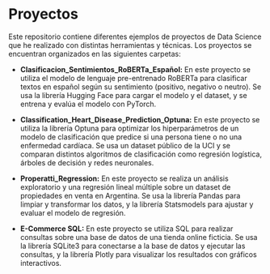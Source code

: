 # Proyectos
Este repositorio contiene diferentes ejemplos de proyectos de Data Science que he realizado con distintas herramientas y técnicas. Los proyectos se encuentran organizados en las siguientes carpetas:

- **Clasificacion_Sentimientos_RoBERTa_Español:** En este proyecto se utiliza el modelo de lenguaje pre-entrenado RoBERTa para clasificar textos en español según su sentimiento (positivo, negativo o neutro). Se usa la librería Hugging Face para cargar el modelo y el dataset, y se entrena y evalúa el modelo con PyTorch.
  
- **Classification_Heart_Disease_Prediction_Optuna:** En este proyecto se utiliza la librería Optuna para optimizar los hiperparámetros de un modelo de clasificación que predice si una persona tiene o no una enfermedad cardíaca. Se usa un dataset público de la UCI y se comparan distintos algoritmos de clasificación como regresión logística, árboles de decisión y redes neuronales.
  
- **Properatti_Regression:** En este proyecto se realiza un análisis exploratorio y una regresión lineal múltiple sobre un dataset de propiedades en venta en Argentina. Se usa la librería Pandas para limpiar y transformar los datos, y la librería Statsmodels para ajustar y evaluar el modelo de regresión.
  
- **E-Commerce SQL:** En este proyecto se utiliza SQL para realizar consultas sobre una base de datos de una tienda online ficticia. Se usa la librería SQLite3 para conectarse a la base de datos y ejecutar las consultas, y la librería Plotly para visualizar los resultados con gráficos interactivos.
